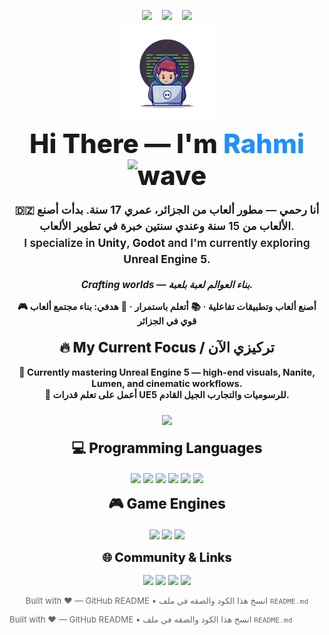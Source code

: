 <div align="center">

<!-- ===== Header Images (banner) ===== -->
<img src="https://tse2.mm.bing.net/th/id/OIP.JdWpZHB3CBlFQHWeCRh2LAHaHf?cb=12&pid=Api" width="220" style="margin:6px"/>
<img src="https://tse4.mm.bing.net/th/id/OIP.7HuJyVPZLL4cd6V3q_lvJAHaJ4?cb=12&pid=Api" width="220" style="margin:6px"/>
<img src="https://tse1.mm.bing.net/th/id/OIP.CCoLDZv43kW94diOHV346wHaHf?cb=12&pid=Api" width="220" style="margin:6px"/>

<!-- ===== Profile image & title ===== -->
<br/>
<img src="https://raw.githubusercontent.com/mohamedelkashef15/mohamedelkashef15/main/github-profile.png" width="30%" />
<h1 style="font-size: 3em; font-weight: 800; margin: 0.2em 0;">
  Hi There — I'm <span style="color:#1e90ff;">Rahmi</span>  
  <img src="https://media.giphy.com/media/hvRJCLFzcasrR4ia7z/giphy.gif" width="42" alt="wave">
</h1>

<!-- ===== Short bilingual bio ===== -->
<p style="font-size:1.25em; font-weight:600; max-width:900px; line-height:1.5;">
  🇩🇿 أنا رحمي — مطور ألعاب من الجزائر، عمري <b>17 سنة</b>. بدأت أصنع الألعاب من 15 سنة وعندي <b>سنتين خبرة</b> في تطوير الألعاب.  
  <br/>
  I specialize in <b>Unity</b>, <b>Godot</b> and I'm currently exploring <b>Unreal Engine 5</b>.
</p>

<!-- ===== Tagline ===== -->
<p style="font-size:1.1em; font-weight:700; margin-top:0.2em;">
  <i>Crafting worlds — بناء العوالم لعبة بلعبة.</i>
</p>

<!-- ===== Key points ===== -->
<p style="font-size:1.05em; font-weight:600; max-width:820px; line-height:1.6;">
  🎮 <b>أصنع ألعاب وتطبيقات تفاعلية</b> · 📚 <b>أتعلم باستمرار</b> · 🎯 <b>هدفي: بناء مجتمع ألعاب قوي في الجزائر</b>
</p>

<!-- ===== Focus / Unreal 5 ===== -->
<h2 style="font-size:1.6em; font-weight:800; margin-top:0.6em;">🔥 My Current Focus / تركيزي الآن</h2>
<p style="font-size:1.05em; font-weight:700;">
  🚀 Currently mastering <b>Unreal Engine 5</b> — high-end visuals, Nanite, Lumen, and cinematic workflows.  
  <br/>🚀 أعمل على تعلم قدرات UE5 للرسوميات والتجارب الجيل القادم.
</p>
<img src="https://img.shields.io/badge/-Unreal%20Engine%205-0E1128?style=for-the-badge&logo=unreal-engine&logoColor=white" style="margin-top:8px"/>

<!-- ===== Programming Languages (separate) ===== -->
<h2 style="font-size:1.6em; font-weight:800; margin-top:0.8em;">💻 Programming Languages</h2>
<p>
  <img src="https://img.shields.io/badge/-C++-00599C?style=for-the-badge&logo=c%2B%2B&logoColor=white" />
  <img src="https://img.shields.io/badge/-C%23-239120?style=for-the-badge&logo=c-sharp&logoColor=white" />
  <img src="https://img.shields.io/badge/-Python-3776AB?style=for-the-badge&logo=python&logoColor=white" />
  <img src="https://img.shields.io/badge/-GDScript-478CBF?style=for-the-badge&logo=godot&logoColor=white" />
  <img src="https://img.shields.io/badge/-JavaScript-F7DF1E?style=for-the-badge&logo=javascript&logoColor=black" />
  <img src="https://img.shields.io/badge/-TypeScript-3178C6?style=for-the-badge&logo=typescript&logoColor=white" />
</p>

<!-- ===== Game Engines (separate) ===== -->
<h2 style="font-size:1.6em; font-weight:800; margin-top:0.6em;">🎮 Game Engines</h2>
<p>
  <img src="https://img.shields.io/badge/-Unity-000000?style=for-the-badge&logo=unity&logoColor=white" />
  <img src="https://img.shields.io/badge/-Godot-478CBF?style=for-the-badge&logo=godot&logoColor=white" />
  <img src="https://img.shields.io/badge/-Unreal%20Engine%205-0E1128?style=for-the-badge&logo=unreal-engine&logoColor=white" />
</p>

<!-- ===== Community / Links ===== -->
<h2 style="font-size:1.4em; font-weight:800; margin-top:0.6em;">🌐 Community & Links</h2>
<p>
  <a href="https://discord.com/"><img src="https://img.shields.io/badge/-Discord-7289DA?style=for-the-badge&logo=discord&logoColor=white"/></a>
  <a href="https://godotengine.org/"><img src="https://img.shields.io/badge/-Godot%20Community-478CBF?style=for-the-badge&logo=godot&logoColor=white"/></a>
  <a href="https://unity.com/"><img src="https://img.shields.io/badge/-Unity%20Community-000000?style=for-the-badge&logo=unity&logoColor=white"/></a>
  <a href="https://www.unrealengine.com/"><img src="https://img.shields.io/badge/-Unreal%20Community-0E1128?style=for-the-badge&logo=unreal-engine&logoColor=white"/></a>
</p>

<!-- ===== Footer small note ===== -->
<p style="font-size:0.95em; color: #666; margin-top:0.8em;">
  Built with ❤️ — GitHub README • انسخ هذا الكود والصقه في ملف <code>README.md</code>
</p>

</div>

<!-- ===== Footer small note ===== -->
<p style="font-size:0.95em; color: #666; margin-top:0.8em;">
  Built with ❤️ — GitHub README • انسخ هذا الكود والصقه في ملف <code>README.md</code>
</p>

</div>

